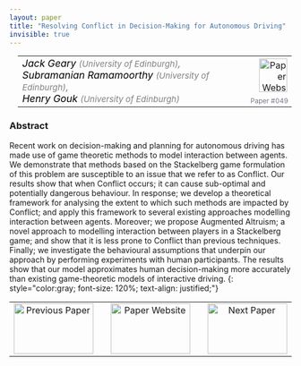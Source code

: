 ```yaml
---
layout: paper
title: "Resolving Conflict in Decision-Making for Autonomous Driving"
invisible: true
---
```

<table width = "95%" style="padding-left: 15px; margin-left: auto; margin-right: 10px;">
<tr><td style = "vertical-align: top; padding-right: 25px;" rowspan="2">
<span style="color:black; font-size: 110%;"><i>
Jack Geary <span style="color:gray; font-size: 85%">(University of Edinburgh)</span><span style="color:gray; font-size: 100%">,</span><br>  Subramanian Ramamoorthy <span style="color:gray; font-size: 85%">(University of Edinburgh)</span><span style="color:gray; font-size: 100%">,</span><br>  Henry Gouk <span style="color:gray; font-size: 85%">(University of Edinburgh)</span>
</i></span>
</td>
<td style="text-align: right;"><a href="http://www.roboticsproceedings.org/rss17/p049.pdf"><img src="{{ site.baseurl }}/images/paper_link.png" alt="Paper Website" width = "50"  height = "60"/></a><br>     </td>
</tr>
<tr>
<td style="color:#777789; text-align:right; font-size: 75%; margin-right:10px;">Paper&nbsp;#049</td>
</tr>
</table>


### Abstract
Recent work on decision-making and planning for autonomous driving has made use of game theoretic methods to model interaction between agents. We demonstrate that methods based on the Stackelberg game formulation of this problem are susceptible to an issue that we refer to as Conflict. Our results show that when Conflict occurs; it can cause sub-optimal and potentially dangerous behaviour. In response; we develop a theoretical framework for analysing the extent to which such methods are impacted by Conflict; and apply this framework to several existing approaches modelling interaction between agents. Moreover; we propose Augmented Altruism; a novel approach to modelling interaction between players in a Stackelberg game; and show that it is less prone to Conflict than previous techniques. Finally; we investigate the behavioural assumptions that underpin our approach by performing experiments with human participants. The results show that our model approximates human decision-making more accurately than existing game-theoretic models of interactive driving.
{: style="color:gray; font-size: 120%; text-align: justified;"}



<table width="100%">
 <tr>
    <td style="width: 30%; text-align: center;"><a href="{{ site.baseurl }}/program/papers/048/">
<img src="{{ site.baseurl }}/images/previous_icon.png"
       alt="Previous Paper" width = "142"  height = "90"/> 
</a> </td>
<td style="text-align: center;"><a href="{{ site.baseurl }}/program/papers">
<img src="{{ site.baseurl }}/images/overview_icon.png"
       alt="Paper Website" width = "142"  height = "90"/> 
</a> </td>
    <td style="width: 30%; text-align: center;"><a href="{{ site.baseurl }}/program/papers/050/">
    <img src="{{ site.baseurl }}/images/next_icon.png"
        alt="Next Paper" width = "142"  height = "90"/>
    </a></td>
</tr>
</table>